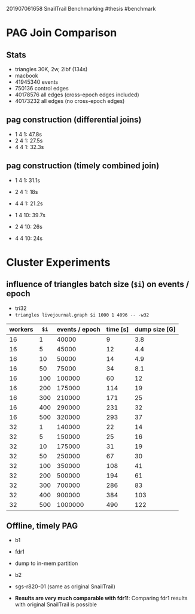 201907061658 SnailTrail Benchmarking
#thesis #benchmark

# PAG Join Comparison

## Stats

- triangles 30K, 2w, 2lbf (134s)
- macbook
- 41945340 events
- 750136 control edges
- 40178576 all edges (cross-epoch edges included)
- 40173232 all edges (no cross-epoch edges)

## pag construction (differential joins)

- 1 4 1: 47.8s
- 2 4 1: 27.5s
- 4 4 1: 32.3s

## pag construction (timely combined join)

- 1 4 1: 31.1s
- 2 4 1: 18s  
- 4 4 1: 21.2s

- 1 4 10: 39.7s
- 2 4 10: 26s
- 4 4 10: 24s

# Cluster Experiments

## influence of triangles batch size (`$i`) on events / epoch  

- tri32
- `triangles livejournal.graph $i 1000 1 4096 -- -w32`

| workers | `$i` | events / epoch | time [s] | dump size [G] |
|---|---|---|---|---|
| 16 | 1 | 40000 | 9 | 3.8 | 
| 16 | 5 | 45000 | 12 | 4.4 | 
| 16 | 10 | 50000 | 14 | 4.9 | 
| 16 | 50 | 75000 | 34 | 8.1 | 
| 16 | 100 | 100000 | 60 | 12 | 
| 16 | 200 | 175000 | 114 | 19 | 
| 16 | 300 | 210000 | 171 | 25 | 
| 16 | 400 | 290000 | 231 | 32 | 
| 16 | 500 | 320000 | 293 | 37 | 
| 32 | 1 | 140000 | 22 | 14 | 
| 32 | 5  | 150000 | 25  | 16  |
| 32 | 10 | 175000 | 31 | 19 | 
| 32 | 50 | 250000 | 67 | 30 | 
| 32 | 100 | 350000 | 108 | 41 | 
| 32 | 200 | 500000 | 194 | 61 | 
| 32 | 300 | 700000 | 286 | 83 | 
| 32 | 400 | 900000 | 384 | 103 | 
| 32 | 500 | 1000000 | 490 | 122 | 

## Offline, timely PAG

- b1
- fdr1
- dump to in-mem partition

- b2
- sgs-r820-01 (same as original SnailTrail)
- **Results are very much comparable with fdr1!**: Comparing fdr1 results with original SnailTrail is possible

